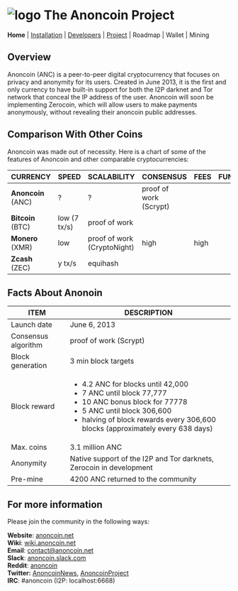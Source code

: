 # ![logo](./doc/anoncoin_logo_doxygen.png) The Anoncoin Project

**Home** |
[Installation](./doc/INSTALLATION.md) |
[Developers](./doc/DEVELOPER.md) |
[Project](https://github.com/Anoncoin/anoncoin/projects/1) |
Roadmap |
Wallet |
Mining

Overview
--------

Anoncoin (ANC) is a peer-to-peer digital cryptocurrency that focuses on privacy and anonymity for its users. Created in June 2013, it is the first and only currency to have built-in support for both the I2P darknet and Tor network that conceal the IP address of the user. Anoncoin will soon be implementing Zerocoin, which will allow users to make payments anonymously, without revealing their anoncoin public addresses.

Comparison With Other Coins
---------------------------

Anoncoin was made out of necessity.  Here is a chart of some of the features of Anoncoin and other comparable cryptocurrencies:

| CURRENCY | SPEED | SCALABILITY | CONSENSUS | FEES | FUNGIBILE | PRIVACY |
| --- | --- | --- | --- | --- | --- | --- |
| **Anoncoin** (ANC) | ? | ?| proof of work (Scrypt) |  |
| **Bitcoin** (BTC) | low (7 tx/s) | proof of work |
| **Monero** (XMR) | low | proof of work (CryptoNight) | high | high |
| **Zcash** (ZEC) | y tx/s | equihash |


Facts About Anonoin
-------------------

| ITEM | DESCRIPTION |
| --- | --- |
| Launch date | June 6, 2013 |
| Consensus algorithm | proof of work (Scrypt) |
| Block generation | 3 min block targets |
| Block reward | <ul><li>4.2 ANC for blocks until 42,000</li><li>7 ANC until block 77,777</li><li>10 ANC bonus block for 77778</li><li>5 ANC until block 306,600</li><li>halving of block rewards every 306,600 blocks (approximately every 638 days)</li> |
| Max. coins | 3.1 million ANC |
| Anonymity | Native support of the I2P and Tor darknets, Zerocoin in development |
| Pre-mine | 4200 ANC returned to the community |


For more information
--------------------

Please join the community in the following ways:

**Website**: [anoncoin.net](https://anoncoin.net/)<br />
**Wiki**: [wiki.anoncoin.net](https://wiki.anoncoin.net/)<br />
**Email**: [contact@anoncoin.net](mailto:contact@anoncoin.net)<br />
**Slack**: [anoncoin.slack.com](https://anoncoin.slack.com)<br />
**Reddit**: [anoncoin](https://www.reddit.com/r/Anoncoin/)<br />
**Twitter:** [AnoncoinNews](https://twitter.com/AnoncoinNews), [AnoncoinProject](https://twitter.com/AnoncoinProject)<br />
**IRC**: #anoncoin (I2P: localhost:6668)<br />
